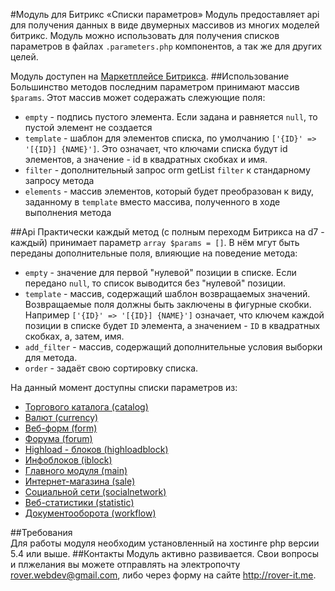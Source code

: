 #Модуль для Битрикс «Списки параметров»
Модуль предоставляет api для получения данных в виде двумерных массивов из многих моделей битрикс. Модуль можно использовать для получения списков параметров в файлах `.parameters.php` компонентов, а так же для других целей.

Модуль доступен на [Маркетплейсе Битрикса](http://marketplace.1c-bitrix.ru/solutions/rover.params/).
##Использование
Большинство методов последним параметром принимают массив `$params`. Этот массив может содеражать слежующие поля:
* `empty` - подпись пустого элемента. Если задана и равняется `null`, то пустой элемент не создается
* `template` - шаблон для элементов списка, по умолчанию `['{ID}' => '[{ID}] {NAME}']`. Это означает, что ключами списка будут id элементов, а значение - id в квадратных скобках и имя.
* `filter` - дополнительный запрос orm getList `filter` к стандарному запросу метода
* `elements` - массив элементов, который будет преобразован к виду, заданному в `template` вместо массива, полученного в ходе выполнения метода

##Api
Практически каждый метод (с полным переходм Битрикса на d7 - каждый) принимает параметр `array $params = []`. В нём мгут быть переданы дополнительные поля, влияющие на поведение метода:
* `empty` - значение для первой "нулевой" позиции в списке. Если передано `null`, то список выводится без "нулевой" позиции.
* `template` - массив, содержащий шаблон возвращаемых значений. Возвращаемые поля должны быть заключены в фигурные скобки. Например `['{ID}' => '[{ID}] {NAME}']` означает, что ключем каждой позиции в списке будет `ID` элемента, а значением - `ID` в квадратных скобках, а, затем, имя.
* `add_filter` - массив, содержащий дополнительные условия выборки для метода.
* `order` - задаёт свою сортировку списка.

На данный момент доступны списки параметров из:
* [Торгового каталога (catalog)](./help/catalog.md)
* [Валют (currency)](./help/currency.md)
* [Веб-форм (form)](./help/form.md)
* [Форума (forum)](./help/forum.md)
* [Highload - блоков (highloadblock)](./help/highloadblock.md)
* [Инфоблоков (iblock)](./help/iblock.md)
* [Главного модуля (main)](./help/main.md)
* [Интернет-магазина (sale)](./help/sale.md)
* [Социальной сети (socialnetwork)](./help/socialnetwork.md)
* [Веб-статистики (statistic)](./help/statistic.md)
* [Документооборота (workflow)](./help/workflow.md)

##Требования  
Для работы модуля необходим установленный на хостинге php версии 5.4 или выше. 
##Контакты
Модуль активно развивается. Свои вопросы и плжелания вы можете отправлять на электропочту rover.webdev@gmail.com, либо через форму на сайте http://rover-it.me.